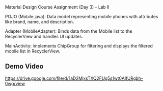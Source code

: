 Material Design Course Assignment (Day 3) - Lab II

POJO (Mobile.java):
Data model representing mobile phones with attributes like brand, name, and description.

Adapter (MobileAdapter):
Binds data from the Mobile list to the RecyclerView and handles UI updates.

MainActivity:
Implements ChipGroup for filtering and displays the filtered mobile list in RecyclerView.

## Demo Video
https://drive.google.com/file/d/1aD2MjxsTXQ2FUg5s1wt0AlfURgbh-0wg/view

